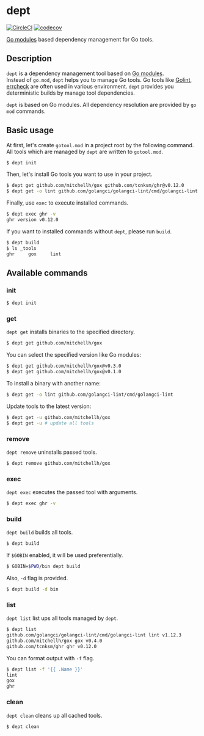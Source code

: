 # dept

[![CircleCI](https://circleci.com/gh/ktr0731/dept.svg?style=svg)](https://circleci.com/gh/ktr0731/dept)
[![codecov](https://codecov.io/gh/ktr0731/dept/branch/master/graph/badge.svg?token=GLDI0EuIJs)](https://codecov.io/gh/ktr0731/dept)  

[Go modules](//github.com/golang/go/wiki/Modules) based dependency management for Go tools.

## Description
`dept` is a dependency management tool based on [Go modules](//github.com/golang/go/wiki/Modules).  
Instead of `go.mod`, `dept` helps you to manage Go tools. 
Go tools like [Golint](https://github.com/golang/lint), [errcheck](https://github.com/kisielk/errcheck) are often used in various environment.
`dept` provides you deterministic builds by manage tool dependencies.

`dept` is based on Go modules. All dependency resolution are provided by `go mod` commands.

## Basic usage
At first, let's create `gotool.mod` in a project root by the following command.
All tools which are managed by `dept` are written to `gotool.mod`.

``` sh
$ dept init
```

Then, let's install Go tools you want to use in your project.
``` sh
$ dept get github.com/mitchellh/gox github.com/tcnksm/ghr@v0.12.0
$ dept get -o lint github.com/golangci/golangci-lint/cmd/golangci-lint # rename golangci-lint as 'lint'
```

Finally, use `exec` to execute installed commands.
``` sh
$ dept exec ghr -v
ghr version v0.12.0
```

If you want to installed commands without `dept`, please run `build`.
``` sh
$ dept build
$ ls _tools
ghr     gox     lint
```

## Available commands
### init
``` sh
$ dept init
```

### get
`dept get` installs binaries to the specified directory.

``` sh
$ dept get github.com/mitchellh/gox 
```

You can select the specified version like Go modules:
``` sh
$ dept get github.com/mitchellh/gox@v0.3.0
$ dept get github.com/mitchellh/gox@v0.1.0
```

To install a binary with another name:
``` sh
$ dept get -o lint github.com/golangci-lint/cmd/golangci-lint
```

Update tools to the latest version:
``` sh
$ dept get -u github.com/mitchellh/gox
$ dept get -u # update all tools
```

### remove
`dept remove` uninstalls passed tools.

``` sh
$ dept remove github.com/mitchellh/gox
```

### exec
`dept exec` executes the passed tool with arguments.

``` sh
$ dept exec ghr -v
```

### build
`dept build` builds all tools.

``` sh
$ dept build
```

If `$GOBIN` enabled, it will be used preferentially.
``` sh
$ GOBIN=$PWD/bin dept build
```

Also, `-d` flag is provided.
``` sh
$ dept build -d bin
```

### list
`dept list` list ups all tools managed by `dept`.

``` sh
$ dept list
github.com/golangci/golangci-lint/cmd/golangci-lint lint v1.12.3
github.com/mitchellh/gox gox v0.4.0
github.com/tcnksm/ghr ghr v0.12.0
```

You can format output with `-f` flag.
``` sh
$ dept list -f '{{ .Name }}'
lint
gox
ghr
```

### clean
`dept clean` cleans up all cached tools.

``` sh
$ dept clean
```
